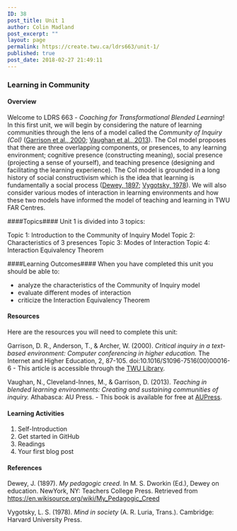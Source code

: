 ```yaml
---
ID: 38
post_title: Unit 1
author: Colin Madland
post_excerpt: ""
layout: page
permalink: https://create.twu.ca/ldrs663/unit-1/
published: true
post_date: 2018-02-27 21:49:11
---
```

<h3>Learning in Community</h3>

<h4>Overview</h4>

Welcome to LDRS 663 - <em>Coaching for Transformational Blended Learning</em>! In this first unit, we will begin by considering the nature of learning communities through the lens of a model called the <em>Community of Inquiry (CoI)</em> (<a href="https://www.sciencedirect.com/science/article/pii/S1096751600000166?">Garrison et al., 2000</a>; <a href="http://www.aupress.ca/index.php/books/120229">Vaughan et al., 2013</a>). The CoI model proposes that there are three overlapping components, or presences, to any learning environment; cognitive presence (constructing meaning), social presence (projecting a sense of yourself), and teaching presence (designing and facilitating the learning experience). The CoI model is grounded in a long history of social constructivism which is the idea that learning is fundamentally a social process (<a href="https://en.wikisource.org/wiki/My_Pedagogic_Creed">Dewey, 1897</a>; <a href="https://ezproxy.student.twu.ca/login?url=http://search.ebscohost.com/login.aspx?direct=true&amp;db=cat05965a&amp;AN=alc.191437&amp;site=eds-live">Vygotsky, 1978</a>). We will also consider various modes of interaction in learning environments and how these two models have informed the model of teaching and learning in TWU FAR Centres.

####Topics####
Unit 1 is divided into 3 topics:

Topic 1: Introduction to the Community of Inquiry Model
Topic 2: Characteristics of 3 presences
Topic 3: Modes of Interaction
Topic 4: Interaction Equivalency Theorem


####Learning Outcomes####
When you have completed this unit you should be able to:

- analyze the characteristics of the Community of Inquiry model 
- evaluate different modes of interaction
- criticize the Interaction Equivalency Theorem


#### Resources
Here are the resources you will need to complete this unit:

Garrison, D. R., Anderson, T., & Archer, W. (2000). _Critical inquiry in a text-based environment: Computer conferencing in higher education._ The Internet and Higher Education, 2, 87-105. doi:10.1016/S1096-7516(00)00016-6 - This article is accessible through the [TWU Library](http://www.twu.ca/library).

Vaughan, N., Cleveland-Innes, M., & Garrison, D. (2013). _Teaching in blended learning environments: Creating and sustaining communities of inquiry._ Athabasca: AU Press. - This book is available for free at [AUPress](http://www.aupress.ca/index.php/books/120229).

<h4>Learning Activities</h4>

<ol>
<li>Self-Introduction</li>
<li>Get started in GitHub</li>
<li>Readings</li>
<li>Your first blog post</li>
</ol>


#### References

 Dewey, J. (1897). _My pedagogic creed._ In M. S. Dworkin (Ed.), Dewey on education. NewYork, NY: Teachers College Press. Retrieved from https://en.wikisource.org/wiki/My_Pedagogic_Creed

Vygotsky, L. S. (1978). <em>Mind in society</em> (A. R. Luria, Trans.). Cambridge: Harvard University Press.

<!--themify_builder_static--><iframe id="h5p-iframe-1" data-content-id="1" style="height:1px" src="about:blank" frameBorder="0" scrolling="no"></iframe><!--/themify_builder_static-->
